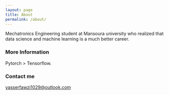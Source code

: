```yaml
---
layout: page
title: About
permalink: /about/
---
```


Mechatronics Engineering student at Mansoura university who realized that data science and machine learning is a much better career.

### More Information

Pytorch > Tensorflow.

### Contact me

[yasserfawzi1029@outlook.com](mailto:yasserfawzi1029@outlook.com)